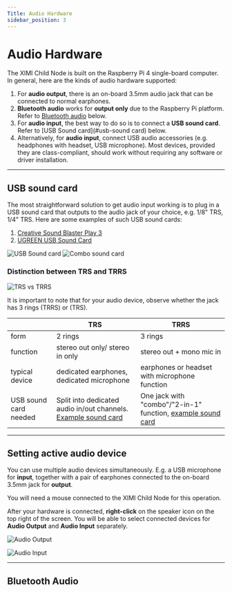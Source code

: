 ```yaml
---
Title: Audio Hardware
sidebar_position: 3
---
```


# Audio Hardware

The XIMI Child Node is built on the Raspberry Pi 4 single-board computer. In general, here are the kinds of audio hardware supported:

1. For **audio output**, there is an on-board 3.5mm audio jack that can be connected to normal earphones.
1. **Bluetooth audio** works for **output only** due to the Raspberry Pi platform. Refer to [Bluetooth audio](#bluetooth-audio) below.
1. For **audio input**, the best way to do so is to connect a **USB sound card**. Refer to [USB Sound card](#usb-sound card) below.
1. Alternatively, for **audio input**, connect USB audio accessories (e.g. headphones with headset, USB microphone). Most devices, provided they are class-compliant, should work without requiring any software or driver installation.

---

## USB sound card

The most straightforward solution to get audio input working is to plug in a USB sound card that outputs to the audio jack of your choice, e.g. 1/8" TRS, 1/4" TRS. Here are some examples of such USB sound cards:

1. [Creative Sound Blaster Play 3](https://my.creative.com/p/sound-cards/sound-blaster-play-3#buy-menu)
1. [UGREEN USB Sound Card](https://www.amazon.com/UGREEN-External-Headphone-Microphone-Desktops/dp/B016CU2PEU/ref=sr_1_2_sspa?keywords=ugreen%2Bsound%2Bcard&qid=1637833947&sr=8-2-spons&spLa=ZW5jcnlwdGVkUXVhbGlmaWVyPUE1MTc1Sk83WURZTjImZW5jcnlwdGVkSWQ9QTA4MTg4NTkzT0JGQ0s5RzdJTzlPJmVuY3J5cHRlZEFkSWQ9QTA4NDUyMTk4TFY1VDJJQkwxMlAmd2lkZ2V0TmFtZT1zcF9hdGYmYWN0aW9uPWNsaWNrUmVkaXJlY3QmZG9Ob3RMb2dDbGljaz10cnVl&th=1)

![USB Sound card](/img/new-user-manual/child/15-audio.jpg)
![Combo sound card](/img/new-user-manual/child/16-audio.jpg)

### Distinction between TRS and TRRS

![TRS vs TRRS](/img/new-user-manual/trs-trrs.jpg)

It is important to note that for your audio device, observe whether the jack has 3 rings (TRRS) or (TRS).

|                       | TRS                                                                                                                                   | TRRS                                                                                                                                                                                                                                                                                                                                                                                                                                                                                                                  |
| --------------------- | ------------------------------------------------------------------------------------------------------------------------------------- | --------------------------------------------------------------------------------------------------------------------------------------------------------------------------------------------------------------------------------------------------------------------------------------------------------------------------------------------------------------------------------------------------------------------------------------------------------------------------------------------------------------------- |
| form                  | 2 rings                                                                                                                               | 3 rings                                                                                                                                                                                                                                                                                                                                                                                                                                                                                                               |
| function              | stereo out only/ stereo in only                                                                                                       | stereo out + mono mic in                                                                                                                                                                                                                                                                                                                                                                                                                                                                                              |
| typical device        | dedicated earphones, dedicated microphone                                                                                             | earphones or headset with microphone function                                                                                                                                                                                                                                                                                                                                                                                                                                                                         |
| USB sound card needed | Split into dedicated audio in/out channels. [Example sound card](https://my.creative.com/p/sound-cards/sound-blaster-play-3#buy-menu) | One jack with "combo"/"2-in-1" function, [example sound card](https://www.amazon.com/UGREEN-External-Adapter-Aluminum-Desktops/dp/B087T5H3MQ/ref=sr_1_1_sspa?crid=3HNTPAZCHCFQ7&keywords=ugreen+sound+card+usb&qid=1637834043&sprefix=ugreen+sound+card%2Caps%2C423&sr=8-1-spons&psc=1&spLa=ZW5jcnlwdGVkUXVhbGlmaWVyPUEzNVlWQjNYSVhNR0wxJmVuY3J5cHRlZElkPUExMDM3Njc2MVFHMlRCSVZOS0ZFUSZlbmNyeXB0ZWRBZElkPUEwMTcyNjY1MUFXUTNVTkdKSTVBSiZ3aWRnZXROYW1lPXNwX2F0ZiZhY3Rpb249Y2xpY2tSZWRpcmVjdCZkb05vdExvZ0NsaWNrPXRydWU=) |

---

## Setting active audio device

You can use multiple audio devices simultaneously. E.g. a USB microphone for **input**, together with a pair of earphones connected to the on-board 3.5mm jack for **output**.

You will need a mouse connected to the XIMI Child Node for this operation.

After your hardware is connected, **right-click** on the speaker icon on the top right of the screen. You will be able to select connected devices for **Audio Output** and **Audio Input** separately.

![Audio Output](/img/new-user-manual/child-raspi/29-audiodetection.png)

![Audio Input](/img/new-user-manual/child-raspi/30-audiodetection.png)

---

## Bluetooth Audio
